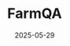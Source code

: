 ---  
layout: startup_page  
title: "FarmQA"  
id: "farmqa.com"  
permalink: "/farmqafarmqa.com05292025/"  
website: "https://www.farmqa.com/"  
funding_round: "Seed"  
funding_amount: "$4M"  
investors: "gener8tor 1889, O'Leary Ventures, Badlands Capital"  
about: "FarmQA is a digital agronomy platform providing modern tools for agronomists and crop consultants. It helps streamline tasks like scouting, soil sampling, and prescription writing, leading to improved decision-making and time savings. The platform aims to be a key component in modern food production and security by digitizing and optimizing agronomic services."  
markets: "Agronomy, Agtech, Information Technology & Services"  
hq: "Fargo, North Dakota, United States"  
founded_year: "2015"  
linkedin: "https://www.linkedin.com/company/farmqa"  
twitter: "https://twitter.com/farm_qa"  
instagram: ""  
facebook: "https://www.facebook.com/farmqa"  
crunchbase: "https://www.crunchbase.com/organization/farmqa"  
pitchbook: "https://pitchbook.com/profiles/company/185854-78"  

date_display: "29-May-2025"  
date: "2025-05-29"

# SEO Optimization  
meta_title: "FarmQA - Seed Funding ($4M)"  
meta_description: "FarmQA, FarmQA is a digital agronomy platform providing modern tools for agronomists and crop consultants. It helps streamline tasks like scouting, soil sampl..."  
meta_keywords: "FarmQA, Agronomy, Agtech, Information Technology & Services, Seed funding"  
canonical_url: "https://startup.projectstartups.com/farmqafarmqa.com05292025/"  
---
